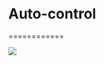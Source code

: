 Auto-control
============

============

![](https://github.com/tsymiar/MyAutomatic/tree/master/WinNTKline/impact.png)